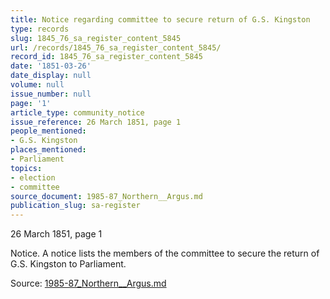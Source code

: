 ```yaml
---
title: Notice regarding committee to secure return of G.S. Kingston
type: records
slug: 1845_76_sa_register_content_5845
url: /records/1845_76_sa_register_content_5845/
record_id: 1845_76_sa_register_content_5845
date: '1851-03-26'
date_display: null
volume: null
issue_number: null
page: '1'
article_type: community_notice
issue_reference: 26 March 1851, page 1
people_mentioned:
- G.S. Kingston
places_mentioned:
- Parliament
topics:
- election
- committee
source_document: 1985-87_Northern__Argus.md
publication_slug: sa-register
---
```


26 March 1851, page 1

Notice.  A notice lists the members of the committee to secure the return of G.S. Kingston to Parliament.

Source: [1985-87_Northern__Argus.md](/downloads/markdown/1985-87_Northern__Argus.md)
